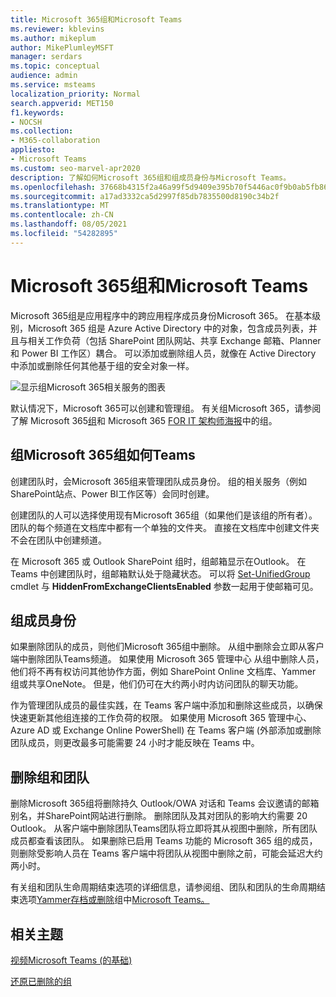 ```yaml
---
title: Microsoft 365组和Microsoft Teams
ms.reviewer: kblevins
ms.author: mikeplum
author: MikePlumleyMSFT
manager: serdars
ms.topic: conceptual
audience: admin
ms.service: msteams
localization_priority: Normal
search.appverid: MET150
f1.keywords:
- NOCSH
ms.collection:
- M365-collaboration
appliesto:
- Microsoft Teams
ms.custom: seo-marvel-apr2020
description: 了解如何Microsoft 365组和组成员身份与Microsoft Teams。
ms.openlocfilehash: 37668b4315f2a46a99f5d9409e395b70f5446ac0f9b0ab5fb86fdbbe644246d6
ms.sourcegitcommit: a17ad3332ca5d2997f85db7835500d8190c34b2f
ms.translationtype: MT
ms.contentlocale: zh-CN
ms.lasthandoff: 08/05/2021
ms.locfileid: "54282895"
---
```

# <a name="microsoft-365-groups-and-microsoft-teams"></a>Microsoft 365组和Microsoft Teams

Microsoft 365组是应用程序中的跨应用程序成员身份Microsoft 365。 在基本级别，Microsoft 365 组是 Azure Active Directory 中的对象，包含成员列表，并且与相关工作负荷（包括 SharePoint 团队网站、共享 Exchange 邮箱、Planner 和 Power BI 工作区）耦合。 可以添加或删除组人员，就像在 Active Directory 中添加或删除任何其他基于组的安全对象一样。

![显示组Microsoft 365相关服务的图表](/microsoft-365/media/microsoft-365-groups-hub-spoke.png?view=o365-worldwide)

默认情况下，Microsoft 365可以创建和管理组。 有关组Microsoft 365，请参阅了解 Microsoft 365[组](https://support.office.com/article/b565caa1-5c40-40ef-9915-60fdb2d97fa2)和 Microsoft 365 [FOR IT 架构师海报](teams-architecture-solutions-posters.md#groups-in-microsoft-365)中的组。

## <a name="how-microsoft-365-groups-work-with-teams"></a>组Microsoft 365组如何Teams

创建团队时，会Microsoft 365组来管理团队成员身份。 组的相关服务（例如SharePoint站点、Power BI工作区等）会同时创建。

创建团队的人可以选择使用现有Microsoft 365组（如果他们是该组的所有者）。 团队的每个频道在文档库中都有一个单独的文件夹。 直接在文档库中创建文件夹不会在团队中创建频道。

在 Microsoft 365 或 Outlook SharePoint 组时，组邮箱显示在Outlook。 在 Teams 中创建团队时，组邮箱默认处于隐藏状态。 可以将 [Set-UnifiedGroup](/powershell/module/exchange/users-and-groups/set-unifiedgroup) cmdlet 与 **HiddenFromExchangeClientsEnabled** 参数一起用于使邮箱可见。

## <a name="group-membership"></a>组成员身份

如果删除团队的成员，则他们Microsoft 365组中删除。 从组中删除会立即从客户端中删除团队Teams频道。 如果使用 Microsoft 365 管理中心 从组中删除人员，他们将不再有权访问其他协作方面，例如 SharePoint Online 文档库、Yammer 组或共享OneNote。 但是，他们仍可在大约两小时内访问团队的聊天功能。

作为管理团队成员的最佳实践，在 Teams 客户端中添加和删除这些成员，以确保快速更新其他组连接的工作负荷的权限。 如果使用 Microsoft 365 管理中心、Azure AD 或 Exchange Online PowerShell) 在 Teams 客户端 (外部添加或删除团队成员，则更改最多可能需要 24 小时才能反映在 Teams 中。

## <a name="deleting-groups-and-teams"></a>删除组和团队

删除Microsoft 365组将删除持久 Outlook/OWA 对话和 Teams 会议邀请的邮箱别名，并SharePoint网站进行删除。 删除团队及其对团队的影响大约需要 20 Outlook。 从客户端中删除团队Teams团队将立即将其从视图中删除，所有团队成员都查看该团队。 如果删除已启用 Teams 功能的 Microsoft 365 组的成员，则删除受影响人员在 Teams 客户端中将团队从视图中删除之前，可能会延迟大约两小时。

有关组和团队生命周期结束选项的详细信息，请参阅组、团队和团队的生命周期结束选项[Yammer存档或删除](/microsoft-365/solutions/end-life-cycle-groups-teams-sites-yammer)组中[Microsoft Teams。](./archive-or-delete-a-team.md)

## <a name="related-topics"></a>相关主题

[视频Microsoft Teams (的基础) ](https://aka.ms/teams-foundations)

[还原已删除的组](/microsoft-365/admin/create-groups/restore-deleted-group)